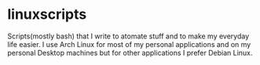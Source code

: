 # linuxscripts
Scripts(mostly bash) that I write to atomate stuff and to make my everyday life easier.
I use Arch Linux for most of my personal applications and on my personal Desktop machines but for other applications I prefer Debian Linux.

